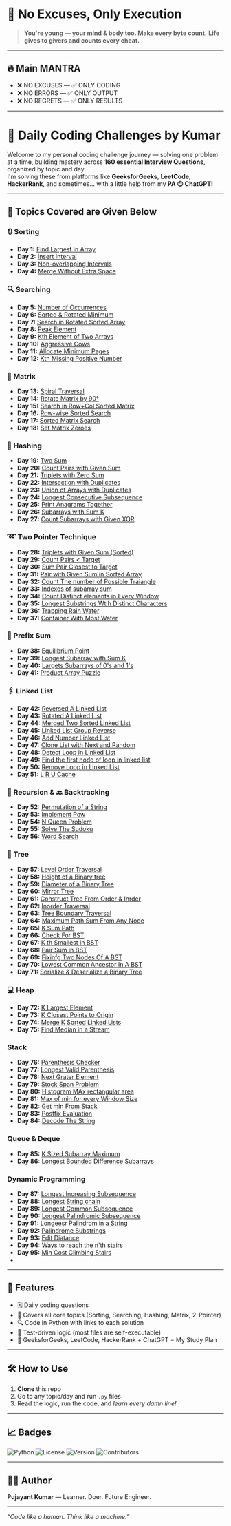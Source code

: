 # 🚀 No Excuses, Only Execution

> **You're young — your mind & body too. Make every byte count.**
> **Life gives to givers and counts every cheat.**

---

## 🔥 Main MANTRA

- ❌ NO EXCUSES — ✅ ONLY CODING  
- ❌ NO ERRORS — ✅ ONLY OUTPUT  
- ❌ NO REGRETS — ✅ ONLY RESULTS

---

# 🧠 Daily Coding Challenges by Kumar

Welcome to my personal coding challenge journey — solving one problem at a time, building mastery across **160 essential Interview Questions**, organized by topic and day.  
I'm solving these from platforms like **GeeksforGeeks**, **LeetCode**, **HackerRank**, and sometimes... with a little help from my **PA 😉 ChatGPT!**

---

## 📂 Topics Covered are Given Below

### 🔃 Sorting

- **Day 1:** [Find Largest in Array](Day1/Sorting1)
- **Day 2:** [Insert Interval](Day1/Insert_Interval.py)
- **Day 3:** [Non-overlapping Intervals](Day1/problem3.py)
- **Day 4:** [Merge Without Extra Space](Day1/MergeWithoutSpace.py)

### 🔍 Searching

- **Day 5:** [Number of Occurrences](Day1/NumberOfOccurance.py)
- **Day 6:** [Sorted & Rotated Minimum](Day1/Sorted&RotatedMinimum.py)
- **Day 7:** [Search in Rotated Sorted Array](Day1/SearchinRotatedSortedArray.py)
- **Day 8:** [Peak Element](Day1/PeakElement.py)
- **Day 9:** [Kth Element of Two Arrays](Day1/Kth_Elementof_Twoarrays.py)
- **Day 10:** [Aggressive Cows](Day1/AggressiveCow.py)
- **Day 11:** [Allocate Minimum Pages](Day1/AllocateMiniPages.py)
- **Day 12:** [Kth Missing Positive Number](Day1/Kthmissingpositivenumber.py)

### 🧮 Matrix

- **Day 13:** [Spiral Traversal](Day1/spirallytraversingofmatrix.py)
- **Day 14:** [Rotate Matrix by 90°](Day1/matrixRotateby90degree.py)
- **Day 15:** [Search in Row+Col Sorted Matrix](Day1/SearchinARowColumnSortedMatrix.py)
- **Day 16:** [Row-wise Sorted Search](Day1/SearchInARowWiseSortedMatrix.py)
- **Day 17:** [Sorted Matrix Search](Day1/SearchInTheSortedMatrix.py)
- **Day 18:** [Set Matrix Zeroes](Next40Days/SetMatrixZeroes.py)

### 🔑 Hashing

- **Day 19:** [Two Sum](Next40Days/TwoSum_PairWithGivenSum.py)
- **Day 20:** [Count Pairs with Given Sum](Next40Days/CountPairswithGivensum.py)
- **Day 21:** [Triplets with Zero Sum](Next40Days/FindAllTripletsWithZeroSum.py)
- **Day 22:** [Intersection with Duplicates](Next40Days/IntersectionofTwoArraysWithDuplicateElements.py)
- **Day 23:** [Union of Arrays with Duplicates](Next40Days/UnionOfArraysWithDuplicate.py)
- **Day 24:** [Longest Consecutive Subsequence](Next40Days/LongestConsecutiveSubsequence.py)
- **Day 25:** [Print Anagrams Together](Next40Days/PrintAnagramsTogether.py)
- **Day 26:** [Subarrays with Sum K](Next40Days/SubarraysWithSumK.py)
- **Day 27:** [Count Subarrays with Given XOR](Next40Days/CountSubarrayswithgiveXOR.py)

### ➿ Two Pointer Technique

- **Day 28:** [Triplets with Given Sum (Sorted)](Next40Days/CountAllTripletsWithGivenSumInSortedArrays.py)
- **Day 29:** [Count Pairs < Target](Next40Days/CountPairsWhoseSumisLessThanTarget.py)
- **Day 30:** [Sum Pair Closest to Target](Next40Days/SumPairClosestToTarget.py)
- **Day 31:** [Pair with Given Sum in Sorted Array](Next40Days/PairWithGivenSuminSortedArrays.py)
- **Day 32:** [Count The number of Possible Traiangle](Next40Days/CountTheNumberOfPossibleTriangle.py)
- **Day 33:** [Indexes of subarray sum](Next40Days/IndexesofsubarrraySum.py)
- **Day 34:** [Count Distinct elements in Every Window](Next40Days/CountDistinctElementsineveryWindow.py)
- **Day 35:** [Longest Substrings Wtih Distinct Characters](Next40Days/LongestSubstringWithDistinctCharacters.py)
- **Day 36:** [Trapping Rain Water](Next40Days/TrappingRainWater.py)
- **Day 37:** [Container With Most Water](Next40Days/ContainerWithMostWater.py)

### 🔢 Prefix Sum

- **Day 38:** [Equilibrium Point](Next40Days/EquilibriumPoint.py)
- **Day 39:** [Longest Subarray with Sum K](Next40Days/LongestSubarraywithSumK.py)
- **Day 40:** [Largets Subarrays of 0's and 1's](Next40Days/LargestSubarraysOf_0's_and_1's.py)
- **Day 41:** [Product Array Puzzle](Next40Days/ProductArrayPuzzle.py)

### 🖇 Linked List

- **Day 42:** [Reversed A Linked List](Next40Days/ReversedALinkedList.py)
- **Day 43:** [Rotated A Linked List](Next40Days/RotatedALinkedList.py)
- **Day 44:** [Merged Two Sorted Linked List](Next40Days/MergeTwoSortedLinkedList.py)
- **Day 45:** [Linked List Group Reverse](Next40Days/LinkedListGroupReverse.py)
- **Day 46:** [Add Number Linked List](Next40Days/AddNumberLinkedList.py)
- **Day 47:** [Clone List with Next and Random](Next40Days/CloneListwithNextandRandom.py)
- **Day 48:** [Detect Loop in Linked List](Next40Days/DetecctLoopInLinkedList.py)
- **Day 49:** [Find the first node of loop in linked list](Next40Days/FindTheFirstNodeofLoopinLinkedList.py)
- **Day 50:** [Remove Loop in Linked List](Next40Days/RemoveLoopInLinkedList.py)
- **Day 51:** [L R U Cache](Next40Days/LRUCache.py)

### 🔁 Recursion & 🔙 Backtracking

- **Day 52:** [Permutation of a String](Next40Days/PermutationOfAString.py)
- **Day 53:** [Implement Pow](Next40Days/ImplementPow.py)
- **Day 54:** [N Queen Problem](Next40Days/nQueenProbolem.py)
- **Day 55:** [Solve The Sudoku](Next40Days/SolveTh3Sudoku.py)
- **Day 56:** [Word Search](Next40Days/WordSearch.py)

### 🌳 Tree

- **Day 57:** [Level Order Traversal](Next40Days/LevelOrderTraversal.py)
- **Day 58:** [Height of a Binary tree](Next40Days/HeightOfBinaryTree.py)
- **Day 59:** [Diameter of a Binary Tree](Next40Days/DiameterofaBinaryTree.py)
- **Day 60:** [Mirror Tree](Next40Days/MirrorTree.py)
- **Day 61:** [Construct Tree From Order & Inrder](Next40Days/ConstructTreeFromOrder&Inorder.py)
- **Day 62:** [Inorder Traversal](Next40Days/InorderTraversal.py)
- **Day 63:** [Tree Boundary Traversal](Next40Days/TreeBoundaryTraversal.py)
- **Day 64:** [Maximum Path Sum From Any Node](Next40Days/MaximumPathSumFromAnyNode.py)
- **Day 65:** [K Sum Path](Next40Days/KSumPath.py)
- **Day 66:** [Check For BST](Next40Days/CheckForBST.py)
- **Day 67:** [K th Smallest in BST](Next40Days/KthSmallestInBST.py)
- **Day 68:** [Pair Sum in BST](Next40Days/PairSumInBST.py)
- **Day 69:** [Fixinfg Two Nodes Of A BST](Next40Days/FixingTwoNodesofaBST.py)
- **Day 70:** [Lowest Common Ancestor In A BST](NextNext40Days/LowestCommonAncestorInaBST.py)
- **Day 71:** [Serialize & Deserialize a Binary Tree](NextNext40Days/Serialize&DeserializeaBinaryTree.py)

### 💻 Heap

- **Day 72:** [K Largest Element](NextNext40Days/KLargestElement.py)
- **Day 73:** [K Closest Points to Origin](NextNext40Days/KClosestPointstoOrigin.py)
- **Day 74:** [Merge K Sorted Linked Lists](NextNext40Days/MergeKsortedLinkedList.py)
- **Day 75:** [Find Median in a Stream](NextNext40Days/FindMeadianInAStream.py)

### Stack

- **Day 76:** [Parenthesis Checker](NextNext40Days/ParenthesisChecker.py)
- **Day 77:** [Longest Valid Parenthesis](NextNext40Days/LongestValidParenthesis.py)
- **Day 78:** [Next Grater Element](NextNext40Days/NectGreaterelemet.py)
- **Day 79:** [Stock Span Problem](NextNext40Days/StockSpanProblem.py)
- **Day 80:** [Histogram MAx rectangular area](NextNext40Days/HistogramMaxRectangularArea.py)
- **Day 81:** [Max of min for every Window Size](NextNext40Days/MaxofMinForEveryWindowSize.py)
- **Day 82:** [Get min From Stack](NextNext40Days/GetMinfromStack.py)
- **Day 83:** [Postfix Evaluation](NextNext40Days/PostfixEvaluation.py)
- **Day 84:** [Decode The String](NextNext40Days/DecodeTheString.py)

### Queue & Deque

- **Day 85:** [K Sized Subarray Maximum](NextNext40Days/KSizedSubArrayMaximum.py)
- **Day 86:** [Longest Bounded Difference Subarrays](NextNext40Days/LongestBoundedDifferencesubarrays.py)

### Dynamic Programming

- **Day 87:** [Longest Increasing Subsequence](NextNext40Days/LongestIncreasingSubsequence.py)
- **Day 88:** [Longest String chain](NextNext40Days/LongestStringChain.py)
- **Day 89:** [Longest Common Subsequence](NextNext40Days/LongestCommonSubsequence.py)
- **Day 90:** [Longest Palindromic Subsequence](NextNext40Days/LongestPalindromicSubsequence.py)
- **Day 91:** [Longeesr Palindrom in a String](NextNext40Days/LongestPalindrominaString.py)
- **Day 92:** [Palindrome Substrings](NextNext40Days/PalindromeSubstrings.py)
- **Day 93:** [Edit Diatance](NextNext40Days/EditDistance.py)
- **Day 94:** [Ways to reach the n'th stairs](NextNext40Days/WaystoReachTheNthStairs.py)
- **Day 95:** [Min Cost Climbing Stairs](NextNext40Days/MinCostClimbingStaris.py)
- 
---

## 📌 Features

- 🗓️ Daily coding questions
- 🧠 Covers all core topics (Sorting, Searching, Hashing, Matrix, 2-Pointer)
- 🔍 Code in Python with links to each solution
- 🧪 Test-driven logic (most files are self-executable)
- 🎯 GeeksforGeeks, LeetCode, HackerRank + ChatGPT = My Study Plan

---

## 🛠️ How to Use

1. **Clone** this repo  
2. Go to any topic/day and run `.py` files  
3. Read the logic, run the code, and *learn every damn line!*

---

## 📈 Badges

![Python](https://img.shields.io/badge/Python-3.x-blue)
![License](https://img.shields.io/badge/License-MIT-green)
![Version](https://img.shields.io/badge/Version-1.0-blue)
![Contributors](https://img.shields.io/badge/Contributors-1-blue)

---

## 🧑‍💻 Author

**Pujayant Kumar** — Learner. Doer. Future Engineer.

---

*“Code like a human. Think like a machine.”*
